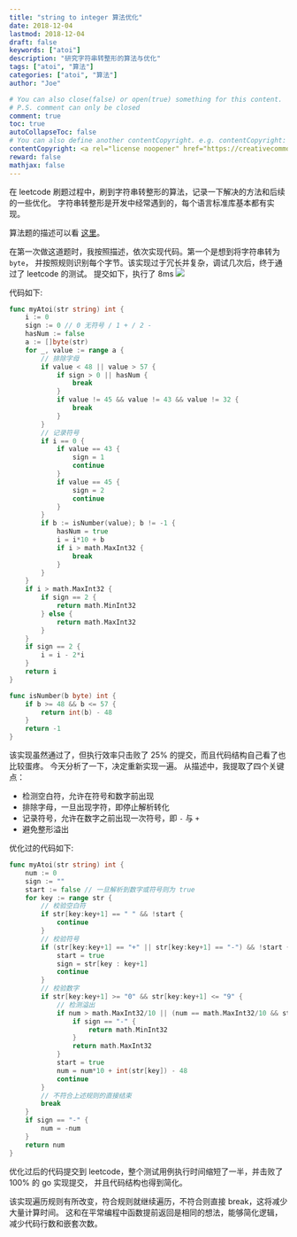 ```yaml
---
title: "string to integer 算法优化"
date: 2018-12-04
lastmod: 2018-12-04
draft: false
keywords: ["atoi"]
description: "研究字符串转整形的算法与优化"
tags: ["atoi", "算法"]
categories: ["atoi", "算法"]
author: "Joe"

# You can also close(false) or open(true) something for this content.
# P.S. comment can only be closed
comment: true
toc: true
autoCollapseToc: false
# You can also define another contentCopyright. e.g. contentCopyright: "This is another copyright."
contentCopyright: <a rel="license noopener" href="https://creativecommons.org/licenses/by-nc-nd/4.0/deed.zh" target="_blank">CC BY-NC-ND 4.0</a>
reward: false
mathjax: false
---
```



<!-- Edit Replace Here.-->
在 leetcode 刷题过程中，刷到字符串转整形的算法，记录一下解决的方法和后续的一些优化。
字符串转整形是开发中经常遇到的，每个语言标准库基本都有实现。

<!--more-->
算法题的描述可以看 [这里](https://leetcode.com/problems/string-to-integer-atoi/)。

在第一次做这道题时，我按照描述，依次实现代码。第一个是想到将字符串转为 `byte`，
并按照规则识别每个字节。该实现过于冗长并复杂，调试几次后，终于通过了 leetcode 的测试。
提交如下，执行了 8ms
![](https://i.loli.net/2018/12/04/5c0691d56d5e1.jpg)

代码如下:
```go
func myAtoi(str string) int {
	i := 0
	sign := 0 // 0 无符号 / 1 + / 2 -
	hasNum := false
	a := []byte(str)
	for _, value := range a {
		// 排除字母
		if value < 48 || value > 57 {
			if sign > 0 || hasNum {
				break
			}
			if value != 45 && value != 43 && value != 32 {
				break
			}
		}
		// 记录符号
		if i == 0 {
			if value == 43 {
				sign = 1
				continue
			}
			if value == 45 {
				sign = 2
				continue
			}
		}
		if b := isNumber(value); b != -1 {
			hasNum = true
			i = i*10 + b
			if i > math.MaxInt32 {
				break
			}
		}
	}
	if i > math.MaxInt32 {
		if sign == 2 {
			return math.MinInt32
		} else {
			return math.MaxInt32
		}
	}
	if sign == 2 {
		i = i - 2*i
	}
	return i
}

func isNumber(b byte) int {
	if b >= 48 && b <= 57 {
		return int(b) - 48
	}
	return -1
}
```

该实现虽然通过了，但执行效率只击败了 25% 的提交，而且代码结构自己看了也比较蛋疼。
今天分析了一下，决定重新实现一遍。
从描述中，我提取了四个关键点：

- 检测空白符，允许在符号和数字前出现
- 排除字母，一旦出现字符，即停止解析转化
- 记录符号，允许在数字之前出现一次符号，即 `-` 与 `+`
- 避免整形溢出

优化过的代码如下:
```go
func myAtoi(str string) int {
	num := 0
	sign := ""
	start := false // 一旦解析到数字或符号则为 true
	for key := range str {
		// 校验空白符
		if str[key:key+1] == " " && !start {
			continue
		}
		// 校验符号
		if (str[key:key+1] == "+" || str[key:key+1] == "-") && !start {
			start = true
			sign = str[key : key+1]
			continue
		}
		// 校验数字
		if str[key:key+1] >= "0" && str[key:key+1] <= "9" {
			// 检测溢出
			if num > math.MaxInt32/10 || (num == math.MaxInt32/10 && str[key:key+1] > "7") {
				if sign == "-" {
					return math.MinInt32
				}
				return math.MaxInt32
			}
			start = true
			num = num*10 + int(str[key]) - 48
			continue
		}
		// 不符合上述规则的直接结束
		break
	}
	if sign == "-" {
		num = -num
	}
	return num
}
```

优化过后的代码提交到 leetcode，整个测试用例执行时间缩短了一半，并击败了 100% 的 go 实现提交，
并且代码结构也得到简化。

该实现遍历规则有所改变，符合规则就继续遍历，不符合则直接 break，这将减少大量计算时间。
这和在平常编程中函数提前返回是相同的想法，能够简化逻辑，减少代码行数和嵌套次数。

